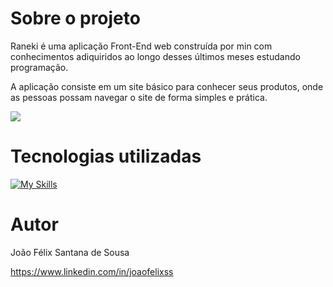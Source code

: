 # Sobre o projeto

Raneki é uma aplicação Front-End web construída por min com conhecimentos adiquiridos ao longo desses últimos meses estudando programação.

A aplicação consiste em um site básico para conhecer seus produtos, onde as pessoas possam navegar o site de forma simples e prática.

<div>
  <img src="./img/tela_dogs.jpg">
</div>

# Tecnologias utilizadas
[![My Skills](https://skillicons.dev/icons?i=css,js,react)](https://skillicons.dev)

# Autor

João Félix Santana de Sousa

https://www.linkedin.com/in/joaofelixss
